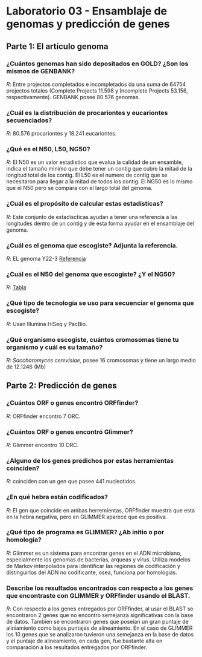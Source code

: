 # Laboratorio 03 - Ensamblaje de genomas y predicción de genes

## Parte 1: El artículo genoma

### ¿Cuántos genomas han sido depositados en GOLD? ¿Son los mismos de GENBANK?

_R_: Entre projectos completados e incompletados da una suma de 64754 projectos totales (Complete Projects 11.598 y Incomplete Projects 53.156, respectivamente). GENBANK posee 80.576 genomas.

### ¿Cuál es la distribución de procariontes y eucariontes secuenciados?

_R_: 80.576 procariontes y 18.241 eucariontes.

### ¿Qué es el N50, L50, NG50?

_R_: El N50 es un valor estadistico que evalua la calidad de un ensamble, indica el tamaño minimo que debe tener un contig que cubre la mitad de la longitud total de los contig. El L50 es el numero de contig que se necesitaron para llegar a la mitad de todos los contig. El NG50 es lo mismo que el N50 pero se compara con el largo total del genoma.  

### ¿Cuál es el propósito de calcular estas estadísticas?

_R_: Este conjunto de estadiscticas ayudan a tener una referencia a las longitudes dentro de un contig y de esta forma ayudar en el ensamblaje del genoma.

### ¿Cuál es el genoma que escogiste? Adjunta la referencia.

_R_: EL genoma Y22-3 [Referencia](https://www.ncbi.nlm.nih.gov/pmc/articles/PMC4889671/)
 

### ¿Cuál es el N50 del genoma que escogiste? ¿Y el NG50?

_R_: [Tabla](https://drive.google.com/file/d/0B0rzqm380_roYm1fNmdFdmdUTzA/view?usp=sharing)

### ¿Qué tipo de tecnología se uso para secuenciar el genoma que escogiste?

_R_: Usan  Illumina HiSeq y PacBio.  

### ¿Qué organismo escogiste, cuántos cromosomas tiene tu organismo y cuál es su tamaño?

_R_: _Saccharomyces cerevisiae_, posee 16 cromosomas y tiene un largo medio de 12.1246 (Mb)

## Parte 2: Predicción de genes

### ¿Cuántos ORF o genes encontró ORFfinder?

_R_: ORFfinder encontro 7 ORC.

### 	¿Cuántos ORF o genes encontró Glimmer?

_R_: Glimmer encontro 10 ORC.

### 	¿Alguno de los genes predichos por estas herramientas coinciden?

_R_: coinciden con un gen que posee 441 nucleotidos.

### ¿En qué hebra están codificados?

_R_: El gen que coincide en ambas herremientas, ORFfinder muestra que esta en la hebra negativa, pero en GLIMMER aparece que es positiva.

### 	¿Qué tipo de programa es GLIMMER? ¿Ab initio o por homología?

_R_: Glimmer es un sistema para encontrar genes en el ADN microbiano, especialmente los genomas de bacterias, arqueas y virus. Utiliza modelos de Markov interpolados para identificar las regiones de codificación y distinguirlos del ADN no codificante, osea, funciona por homologias.

### Describe los resultados encontrados con respecto a los genes que encontraste con GLIMMER y ORFfinder usando el BLAST.

_R_: Con respecto a los genes entregados por ORFfinder, al usar el BLAST se encontraron 2 genes que no encontro semejanza significativas con la base de datos. Tambien se encontraron genes que poseían un gran puntaje de aliniamiento como bajos puntajes de alineamiento. En el caso de GLIMMER los 10 genes que se analizaron tuvieron una semejanza en la base de datos y el puntaje de alineamiento, en cada gen, fue bastante alta en comparación a los resultados entregados por ORFfinder.
